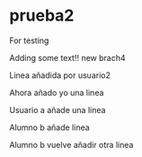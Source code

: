 # prueba2
For testing

Adding some text!! new brach4

Linea añadida por usuario2

Ahora añado yo una linea

Usuario a añade una linea

Alumno b añade linea

Alumno b vuelve añadir otra linea

